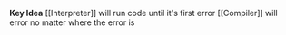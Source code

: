 **Key Idea**
[[Interpreter]] will run code until it's first error
[[Compiler]] will error no matter where the error is

